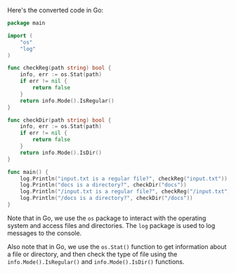 Here's the converted code in Go:
```go
package main

import (
	"os"
	"log"
)

func checkReg(path string) bool {
	info, err := os.Stat(path)
	if err != nil {
		return false
	}
	return info.Mode().IsRegular()
}

func checkDir(path string) bool {
	info, err := os.Stat(path)
	if err != nil {
		return false
	}
	return info.Mode().IsDir()
}

func main() {
	log.Println("input.txt is a regular file?", checkReg("input.txt"))
	log.Println("docs is a directory?", checkDir("docs"))
	log.Println("/input.txt is a regular file?", checkReg("/input.txt"))
	log.Println("/docs is a directory?", checkDir("/docs"))
}
```
Note that in Go, we use the `os` package to interact with the operating system and access files and directories. The `log` package is used to log messages to the console.

Also note that in Go, we use the `os.Stat()` function to get information about a file or directory, and then check the type of file using the `info.Mode().IsRegular()` and `info.Mode().IsDir()` functions.
